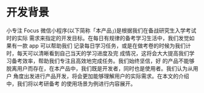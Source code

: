 # 开发背景

小专注 Focus 微信小程序(以下简称「本产品」)是根据我们在备战研究生入学考试时的实际 需求来指定的开发目标。在每日有规律的备考学习生活中，我们发觉如果有一款 app 可以帮助我们 记录每日学习任务，或是在做考卷的时候为我们计时，每天可以清晰看到自己当天的学习进度及完 成情况，这将会大大提高我们学习备考效率，帮助我们专注且高效地完成任务。我们始终坚信，好 的产品不能够脱离用户而存在，在本产品中，我们既是开发者，同时也是使用者。我们认为从用户 ⻆度出发进行产品开发，将会更加能够理解用户的实际需求。在本文的介绍中，我们将以考研备考 的使用场景为例进行内容展开。

